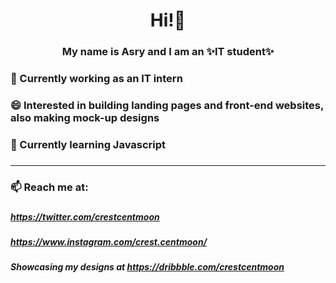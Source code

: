 ### <h1 align=center> Hi!👋 </h1>
### <h3 align=center>My name is Asry and I am an ✨IT student✨</h3>

### 🔭 Currently working as an IT intern 
### 😄 Interested in building landing pages and front-end websites, also making mock-up designs
### 🌱 Currently learning Javascript

### <hr>
### 📫 Reach me at:
### <h5> https://twitter.com/crestcentmoon </h5>
### <h5> https://www.instagram.com/crest.centmoon/ </h5>
### <h5> Showcasing my designs at https://dribbble.com/crestcentmoon </h5>



<!--
**crestcentmoon/crestcentmoon** is a ✨ _special_ ✨ repository because its `README.md` (this file) appears on your GitHub profile.



